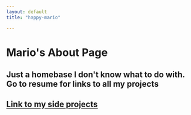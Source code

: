 ```yaml
---
layout: default 
title: "happy-mario"

---
```

# Mario's About Page

## Just a homebase I don't know what to do with. Go to resume for links to all my projects

<h2><u><a href="https://happy-mario.github.io/side" target="_blank">Link to my side projects </a></u></h2>





